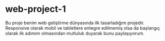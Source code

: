 # web-project-1
Bu proje benim web geliştirme dünyasında ilk tasarladığım projedir. Responsive olarak mobil ve tabletlere entegre edilmemiş olsa da başlangıç olarak ilk adımım olmasından mutluluk duyarak bunu paylaşıyorum.
